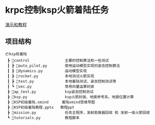 # krpc控制ksp火箭着陆任务

[演示和教程](https://www.bilibili.com/video/BV1Cb4y1k7J5/)


## 项目结构

```
📦ksp软着陆
 ┣ 📂control                主要的控制算法和一些测试
 ┃ ┣ 📜auto_pilot.py        使用运动模型实现的姿态控制算法
 ┃ ┣ 📜dynamics.py          运动模型实现
 ┃ ┣ 📜rocket.py            本地测试火箭实现
 ┃ ┣ 📜test.py              本地着陆测试、姿态控制测试等
 ┃ ┗ 📜vec.py               常用向量运算封装
 ┣ 📜ap_test.py             ksp姿态控制测试
 ┣ 📜ksp.py                 ksp火箭封装、地面参考系、地面位置计算
 ┣ 📜KSP初级着陆.xmind      着陆xmind思维导图  
 ┣ 📜KSP初级着陆教程.pptx   教程ppt
 ┣ 📜mission.py             任务主程序，发射助推器回收 和 发射一级火箭回收
 ┗ 📜tutorials.py           教程脚本
```